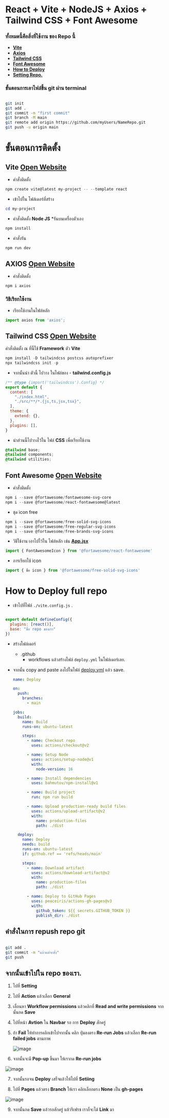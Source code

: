 # **React + Vite + NodeJS + Axios + Tailwind CSS + Font Awesome**
### ทั้งหมดนี้คือสิ่งที่ใช้งาน ของ Repo นี้
- **[Vite](https://github.com/DoNuTll40/snru-todolist-react?tab=readme-ov-file#vite-open-website)**
- **[Axios](https://github.com/DoNuTll40/snru-todolist-react?tab=readme-ov-file#axios-open-website)**
- **[Tailwind CSS](https://github.com/DoNuTll40/snru-todolist-react?tab=readme-ov-file#tailwind-css-open-website)**
- **[Font Awesome](https://github.com/DoNuTll40/snru-todolist-react?tab=readme-ov-file#font-awesome-open-website)**
- **[How to Deploy](https://github.com/DoNuTll40/snru-todolist-react?tab=readme-ov-file#how-to-deploy-full-repo)**
- **[Setting Repo.](https://github.com/DoNuTll40/snru-todolist-react?tab=readme-ov-file#%E0%B8%88%E0%B8%B2%E0%B8%81%E0%B8%99%E0%B8%B1%E0%B9%89%E0%B8%99%E0%B9%80%E0%B8%82%E0%B9%89%E0%B8%B2%E0%B9%84%E0%B8%9B%E0%B9%83%E0%B8%99-repo-%E0%B8%82%E0%B8%AD%E0%B8%87%E0%B9%80%E0%B8%A3%E0%B8%B2)**

### ขั้นตอนการเอาไฟล์ขึ้น git ผ่าน terminal

``` bash

git init
git add .
git commit -m "first commit"
git branch -M main
git remote add origin https://github.com/myUsers/NameRepo.git
git push -u origin main

```

# ขั้นตอนการติดตั้ง

## **Vite** [Open Website](https://vitejs.dev/)

- คำสั่งติดตั้ง

``` powershell
npm create vite@latest my-project -- --template react
```

- เข้าไปใน โฟล์เดอร์ที่สร้าง

``` powershell
cd my-project
```

- คำสั่งติดตั้ง **Node JS** *รันบนเครื่องตัวเอง

``` powershell
npm install
```

- คำสั่งรัน

``` powershell
npm run dev
```



## **AXIOS** [Open Website](https://axios-http.com/)

- คำสั่งติดตั้ง

``` powershell
npm i axios
```

### วิธีเรียกใช้งาน
- เรียกใช้งานในไฟล์หลัก

``` javascript
import axios from 'axios';
```

## **Tailwind CSS** [Open Website](https://tailwindcss.com/docs/installation)

คำสั่งติดตั้ง ณ ที่นี้ใช้ **Framework** ตัว **Vite**

``` powershell
npm install -D tailwindcss postcss autoprefixer
npx tailwindcss init -p
```

- จากนั้นนำ ตัวนี้ ไปวาง ในไฟล์ของ - **tailwind.config.js**

``` javascript
/** @type {import('tailwindcss').Config} */
export default {
  content: [
    "./index.html",
    "./src/**/*.{js,ts,jsx,tsx}",
  ],
  theme: {
    extend: {},
  },
  plugins: [],
} 
```

- นำส่วนนี้ไปวางไว้ใน ไฟล์ **CSS** เพื่อเรียกใช้งาน

``` css
@tailwind base;
@tailwind components;
@tailwind utilities;
```

## **Font Awesome** [Open Website](https://fontawesome.com/)

- คำสั่งติดตั้ง

``` powershell
npm i --save @fortawesome/fontawesome-svg-core
npm i --save @fortawesome/react-fontawesome@latest
```

- ชุด icon free

``` powershell
npm i --save @fortawesome/free-solid-svg-icons
npm i --save @fortawesome/free-regular-svg-icons
npm i --save @fortawesome/free-brands-svg-icons
```

- วิธีใช้งาน เอาไปไว้ใน ไฟล์หลัก เช่น **[App.jsx](./src/App.jsx)**

``` javascript
import { FontAwesomeIcon } from '@fortawesome/react-fontawesome'
```

- การเรียกใช้ icon

``` javascript
import { ชื่อ icon } from '@fortawesome/free-solid-svg-icons' 
```

# How to Deploy full repo

- เข้าไปที่ไฟล์ ```./vite.config.js``` . 

``` javascript

export default defineConfig({
  plugins: [react()],
  base: "ชื่อ repo ชองเรา"
})

```

- สร้างโฟล์เดอร์
  - .github
    - workflows แล้วสร้างไฟล์  ```deploy.yml``` ในโฟล์เดอร์เลย.

- จากนั้น copy and paste ลงไปในไฟล์ [deploy.yml](./.github/workflows/deploy.yml) แล้ว save.

  ``` yaml
  name: Deploy
  
  on:
    push:
      branches:
        - main
  
  jobs:
    build:
      name: Build
      runs-on: ubuntu-latest
  
      steps:
        - name: Checkout repo
          uses: actions/checkout@v2
  
        - name: Setup Node
          uses: actions/setup-node@v1
          with:
            node-version: 16
  
        - name: Install dependencies
          uses: bahmutov/npm-install@v1
  
        - name: Build project
          run: npm run build
  
        - name: Upload production-ready build files
          uses: actions/upload-artifact@v2
          with:
            name: production-files
            path: ./dist
  
    deploy:
      name: Deploy
      needs: build
      runs-on: ubuntu-latest
      if: github.ref == 'refs/heads/main'
  
      steps:
        - name: Download artifact
          uses: actions/download-artifact@v2
          with:
            name: production-files
            path: ./dist
  
        - name: Deploy to GitHub Pages
          uses: peaceiris/actions-gh-pages@v3
          with:
            github_token: ${{ secrets.GITHUB_TOKEN }}
            publish_dir: ./dist
  ```

## คำสั่งในการ repush repo git

  ```bash
  
  git add .
  git commit -m "แล้วแต่จะตั้ง"
  git push
  
  ```

## จากนั้นเข้าไปใน repo ของเรา.

1. ไปที่ **Setting**

1. ไปที่ **Action** แล้วเลือก **General**

1. เลื่อนหา **Workflow permissions** แล้วคลิกที่ **Read and write permissions** จากนั้นกด **Save**

1. ไปที่หน้า **Avtion** ใน **Navbar** รอ การ **Deploy** สักครู่

1. ถ้า **Fail** ให้ทำการคลิกเข้าไปจากนั้น คลิก ปุ่มลงตรง **Re-run Jobs** แล้วเลือก **Re-run failed jobs** ตามภาพ

   ![image](https://lh3.googleusercontent.com/u/0/drive-viewer/AEYmBYQ4o_fUIHNBB5usj2sqCmniR8GbyWhjtpXne21mACwM1MDkfjWGcv-ZE7kC-afNGjPsAzZYCZvT-hXxVQP_5zfDM5p20A=w1398-h1380)

6. จากนั้นจะมี **Pop-up** ขึ้นมา ให้เรากด **Re-run jobs**

![image](https://lh3.googleusercontent.com/u/0/drive-viewer/AEYmBYQN0Dk9F1HLquG2YOOkgN5iiKYldqQQOaOsl3-smj2iOpMDmNnQhB7wnKNDlGubuPMhYsjMwtK-EfOHztdSM2XHqqPa=w1960-h1932)

7. จากนั้นรอจน **Deploy** เสร็จแล้วให้ไปที่ **Setiing**

8. ไปที่ **Pages** แล้วตรง **Branch** ให้เรา คลิกเลือกตรง **None** เป็น **gh-pages**

![image](https://lh3.googleusercontent.com/u/0/drive-viewer/AEYmBYTPK8mnmx_KOfhAb8DXxcR8vNzuWgfRha8x9mpxDStn3C1PRoKY2F77hGR3Z7K9SUyxKjiZJXhX8DEx2547DJwTflpTug=w1960-h1932)

9. จากนั้นกด **Save** แล้วรอสักครู่ แล้วรีเฟรช เราก็จะได้ **Link** มา
